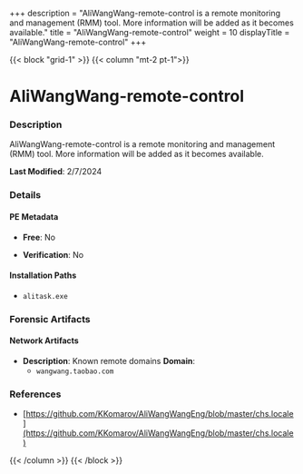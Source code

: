 +++
description = "AliWangWang-remote-control is a remote monitoring and management (RMM) tool. More information will be added as it becomes available."
title = "AliWangWang-remote-control"
weight = 10
displayTitle = "AliWangWang-remote-control"
+++


{{< block "grid-1" >}}
{{< column "mt-2 pt-1">}}

# AliWangWang-remote-control


### Description

AliWangWang-remote-control is a remote monitoring and management (RMM) tool. More information will be added as it becomes available.



**Last Modified**: 2/7/2024

### Details


#### PE Metadata


- **Free**: No

- **Verification**: No




#### Installation Paths
- `alitask.exe`

### Forensic Artifacts




#### Network Artifacts

- **Description**: Known remote domains
  **Domain**:
    - `wangwang.taobao.com`





### References
- [https://github.com/KKomarov/AliWangWangEng/blob/master/chs.locale](https://github.com/KKomarov/AliWangWangEng/blob/master/chs.locale)



{{< /column >}}
{{< /block >}}
